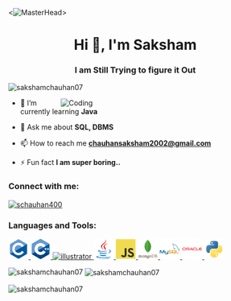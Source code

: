 <![MasterHead](https://tenor.com/view/banner-gif-27634016)>
<h1 align="center">Hi 👋, I'm Saksham</h1>
<h3 align="center">I am Still Trying to figure it Out</h3>

<p align="left"> <img src="https://komarev.com/ghpvc/?username=sakshamchauhan07&label=Profile%20views&color=0e75b6&style=flat" alt="sakshamchauhan07" /> </p>
<img align="right" alt="Coding" width="400" src="https://tenor.com/view/coding-typing-big-brained-busy-sweating-gif-17808553">

- 🌱 I’m currently learning **Java**

- 💬 Ask me about **SQL, DBMS**

- 📫 How to reach me **chauhansaksham2002@gmail.com**

- ⚡ Fun fact **I am super boring..**

<h3 align="left">Connect with me:</h3>
<p align="left">
<a href="https://linkedin.com/in/schauhan400" target="blank"><img align="center" src="https://raw.githubusercontent.com/rahuldkjain/github-profile-readme-generator/master/src/images/icons/Social/linked-in-alt.svg" alt="schauhan400" height="30" width="40" /></a>
</p>

<h3 align="left">Languages and Tools:</h3>
<p align="left"> <a href="https://www.cprogramming.com/" target="_blank" rel="noreferrer"> <img src="https://raw.githubusercontent.com/devicons/devicon/master/icons/c/c-original.svg" alt="c" width="40" height="40"/> </a> <a href="https://www.w3schools.com/cpp/" target="_blank" rel="noreferrer"> <img src="https://raw.githubusercontent.com/devicons/devicon/master/icons/cplusplus/cplusplus-original.svg" alt="cplusplus" width="40" height="40"/> </a> <a href="https://www.adobe.com/in/products/illustrator.html" target="_blank" rel="noreferrer"> <img src="https://www.vectorlogo.zone/logos/adobe_illustrator/adobe_illustrator-icon.svg" alt="illustrator" width="40" height="40"/> </a> <a href="https://www.java.com" target="_blank" rel="noreferrer"> <img src="https://raw.githubusercontent.com/devicons/devicon/master/icons/java/java-original.svg" alt="java" width="40" height="40"/> </a> <a href="https://developer.mozilla.org/en-US/docs/Web/JavaScript" target="_blank" rel="noreferrer"> <img src="https://raw.githubusercontent.com/devicons/devicon/master/icons/javascript/javascript-original.svg" alt="javascript" width="40" height="40"/> </a> <a href="https://www.mongodb.com/" target="_blank" rel="noreferrer"> <img src="https://raw.githubusercontent.com/devicons/devicon/master/icons/mongodb/mongodb-original-wordmark.svg" alt="mongodb" width="40" height="40"/> </a> <a href="https://www.mysql.com/" target="_blank" rel="noreferrer"> <img src="https://raw.githubusercontent.com/devicons/devicon/master/icons/mysql/mysql-original-wordmark.svg" alt="mysql" width="40" height="40"/> </a> <a href="https://www.oracle.com/" target="_blank" rel="noreferrer"> <img src="https://raw.githubusercontent.com/devicons/devicon/master/icons/oracle/oracle-original.svg" alt="oracle" width="40" height="40"/> </a> <a href="https://www.python.org" target="_blank" rel="noreferrer"> <img src="https://raw.githubusercontent.com/devicons/devicon/master/icons/python/python-original.svg" alt="python" width="40" height="40"/> </a> </p>

<p><img align="left" src="https://github-readme-stats.vercel.app/api/top-langs?username=sakshamchauhan07&show_icons=true&locale=en&layout=compact" alt="sakshamchauhan07" /></p>

<p>&nbsp;<img align="center" src="https://github-readme-stats.vercel.app/api?username=sakshamchauhan07&show_icons=true&locale=en" alt="sakshamchauhan07" /></p>

<p><img align="center" src="https://github-readme-streak-stats.herokuapp.com/?user=sakshamchauhan07&" alt="sakshamchauhan07" /></p>

